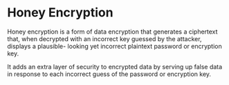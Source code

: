 # Honey Encryption

Honey encryption is a form of data encryption that generates a ciphertext that, when 	decrypted with an incorrect key guessed by the attacker, displays a plausible-	looking yet incorrect plaintext password or encryption key.

It adds an extra layer of security to encrypted data by serving up false data in 	response to each incorrect guess of the password or encryption key.
